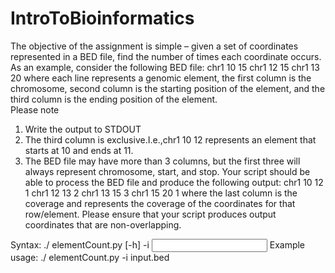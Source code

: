 # IntroToBioinformatics
The  objective  of  the  assignment  is  simple  –  given  a  set  of  coordinates represented in a BED file, find the number of times each coordinate occurs.  
As an example, consider the following BED file:
chr1 10 15
chr1 12 15
chr1 13 20
where  each  line  represents  a  genomic  element,  the  first  column  is  the chromosome, second column is the starting position of the element, and the third column is the ending position of the element.  
Please note 
1. Write the output to STDOUT
2. The  third  column  is  exclusive.I.e.,chr1 10 12 represents an element that starts at 10 and ends at 11.
3. The BED file may have more than 3 columns, but the first three will always represent chromosome, start, and stop.
Your script should be able to process the BED file and produce the following output:
chr1 10 12 1
chr1 12 13 2
chr1 13 15 3
chr1 15 20 1
where the last column is the coverage and represents the coverage of the coordinates for that row/element.
Please  ensure  that  your  script  produces  output  coordinates  that  are  non-overlapping.

Syntax: ./ elementCount.py [-h] -i <input file name>
Example usage:
./ elementCount.py -i input.bed
